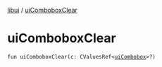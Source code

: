 [libui](README.md) / [uiComboboxClear](ui-combobox-clear.md)

# uiComboboxClear

`fun uiComboboxClear(c: CValuesRef<`[`uiCombobox`](ui-combobox.md)`>?)`

